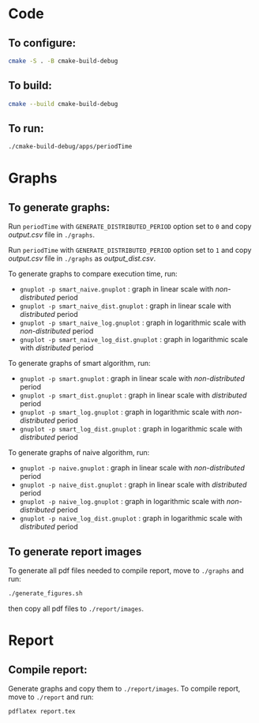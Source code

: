 # Code
## To configure:
```bash 
cmake -S . -B cmake-build-debug 
```

## To build:
```bash
cmake --build cmake-build-debug
```

## To run:
```bash
./cmake-build-debug/apps/periodTime
```

# Graphs
## To generate graphs:
Run `periodTime` with `GENERATE_DISTRIBUTED_PERIOD` option set to `0` and copy _output.csv_ file in `./graphs`.

Run `periodTime` with `GENERATE_DISTRIBUTED_PERIOD` option set to `1` and copy _output.csv_ file in `./graphs` as _output_dist.csv_.

To generate graphs to compare execution time, run:

- `gnuplot -p smart_naive.gnuplot` : graph in linear scale with _non-distributed_ period
- `gnuplot -p smart_naive_dist.gnuplot` : graph in linear scale with _distributed_ period
- `gnuplot -p smart_naive_log.gnuplot` : graph in logarithmic scale with _non-distributed_ period
- `gnuplot -p smart_naive_log_dist.gnuplot` : graph in logarithmic scale with _distributed_ period

To generate graphs of smart algorithm, run:

- `gnuplot -p smart.gnuplot` : graph in linear scale with _non-distributed_ period
- `gnuplot -p smart_dist.gnuplot` : graph in linear scale with _distributed_ period
- `gnuplot -p smart_log.gnuplot` : graph in logarithmic scale with _non-distributed_ period
- `gnuplot -p smart_log_dist.gnuplot` : graph in logarithmic scale with _distributed_ period

To generate graphs of naive algorithm, run:

- `gnuplot -p naive.gnuplot` : graph in linear scale with _non-distributed_ period
- `gnuplot -p naive_dist.gnuplot` : graph in linear scale with _distributed_ period
- `gnuplot -p naive_log.gnuplot` : graph in logarithmic scale with _non-distributed_ period
- `gnuplot -p naive_log_dist.gnuplot` : graph in logarithmic scale with _distributed_ period

## To generate report images
To generate all pdf files needed to compile report, move to `./graphs` and run:

```bash
./generate_figures.sh
```

then copy all pdf files to `./report/images`.

# Report
## Compile report:

Generate graphs and copy them to `./report/images`. To compile report, move to `./report` and run:

```bash
pdflatex report.tex
```
